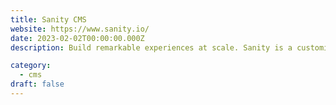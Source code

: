 ```yaml
---
title: Sanity CMS
website: https://www.sanity.io/
date: 2023-02-02T00:00:00.000Z
description: Build remarkable experiences at scale. Sanity is a customizable solution that treats content as data to power your digital business.

category: 
  - cms
draft: false
---
```

